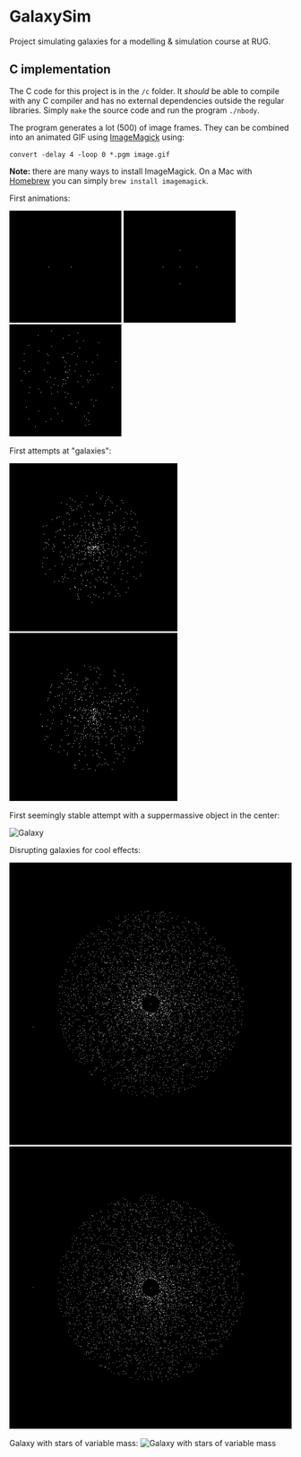 # GalaxySim
Project simulating galaxies for a modelling &amp; simulation course at RUG.


## C implementation
The C code for this project is in the `/c` folder. It *should* be able to compile with any C compiler and has no external dependencies outside the regular libraries. Simply `make` the source code and run the program `./nbody`.

The program generates a lot (500) of image frames. They can be combined into an animated GIF using [ImageMagick](https://imagemagick.org) using:

    convert -delay 4 -loop 0 *.pgm image.gif
**Note:** there are many ways to install ImageMagick. On a Mac with [Homebrew](https://brew.sh) you can simply `brew install imagemagick`.

First animations:

![Animation 1](https://raw.githubusercontent.com/Theys96/GalaxySim/thijs/c/animation1.gif "Animation 1")
![Animation 2](https://raw.githubusercontent.com/Theys96/GalaxySim/thijs/c/animation2.gif "Animation 2")
![Animation 3](https://raw.githubusercontent.com/Theys96/GalaxySim/thijs/c/animation3.gif "Animation 3")

First attempts at "galaxies":

![Galaxy attempt 1](https://raw.githubusercontent.com/Theys96/GalaxySim/thijs/c/animation4.gif "Galaxy attempt 1")
![Galaxy attempt 2](https://raw.githubusercontent.com/Theys96/GalaxySim/thijs/c/animation5.gif "Galaxy attempt 2")

First seemingly stable attempt with a suppermassive object in the center:

![Galaxy](https://raw.githubusercontent.com/Theys96/GalaxySim/thijs/c/animation6.gif "Galaxy")

Disrupting galaxies for cool effects:

![Disrupted galaxy 1](https://raw.githubusercontent.com/Theys96/GalaxySim/thijs/c/animation7.gif "Disrupted galaxy 1")
![Disrupted galaxy 2](https://raw.githubusercontent.com/Theys96/GalaxySim/thijs/c/animation8.gif "Disrupted galaxy 2")

Galaxy with stars of variable mass:
![Galaxy with stars of variable mass](https://raw.githubusercontent.com/Theys96/GalaxySim/thijs/c/animation9.gif "Galaxy with stars of variable mass")
